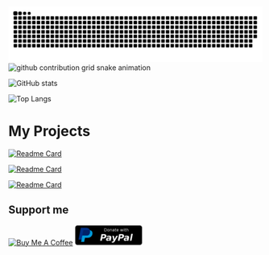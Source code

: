 ![github contribution grid snake animation](https://raw.githubusercontent.com/platane/platane/output/github-contribution-grid-snake-dark.svg#gh-dark-mode-only)
![github contribution grid snake animation](https://raw.githubusercontent.com/snickers03/snickers03/output/github-contribution-grid-snake.svg#gh-light-mode-only)

![GitHub stats](https://github-readme-stats.vercel.app/api?username=JonasJoKuJonas&show_icons=true&theme=dark)

![Top Langs](https://github-readme-stats.vercel.app/api/top-langs/?username=JonasJoKuJonas&theme=dark)

# My Projects

[![Readme Card](https://github-readme-stats.vercel.app/api/pin/?username=JonasJoKuJonas&repo=homeassistant-WebUntis&theme=dark)](https://github.com/JonasJoKuJonas/homeassistant-WebUntis)

[![Readme Card](https://github-readme-stats.vercel.app/api/pin/?username=JonasJoKuJonas&repo=homeassistant-trias&theme=dark)](https://github.com/JonasJoKuJonas/homeassistant-trias)


[![Readme Card](https://github-readme-stats.vercel.app/api/pin/?username=JonasJoKuJonas&repo=homeassistant-AldiTalk&theme=dark)](https://github.com/JonasJoKuJonas/homeassistant-AldiTalk)


## Support me
<a href="https://www.buymeacoffee.com/Jonas_JoKu" target="_blank"><img src="https://cdn.buymeacoffee.com/buttons/default-orange.png" alt="Buy Me A Coffee" height="41" width="174" ></a> 
<a href="https://www.paypal.com/donate/?hosted_button_id=29CAZV3ZHWDMW">
  <img src="https://github.com/RogerSelwyn/actions/blob/e82dab9e5643bbb82e182215a748a3024e3e7eac/images/paypal-donate-button.png" alt="Donate with PayPal" height="40"/>
</a>
